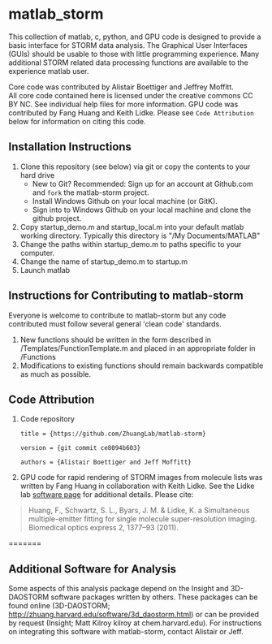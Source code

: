 # matlab_storm #
This collection of matlab, c, python, and GPU code is designed to provide a basic interface for STORM data analysis.  The Graphical User Interfaces (GUIs) should be usable to those with little programming experience.  Many additional STORM related data processing functions are available to the experience matlab user.  

Core code was contributed by Alistair Boettiger and Jeffrey Moffitt.  
All core code contained here is licensed under the creative commons CC BY NC.  See individual help files for more information.
GPU code was contributed by Fang Huang and Keith Lidke.   Please see `Code Attribution` below for information on citing this code. 

## Installation Instructions ##
1. Clone this repository (see below) via git or copy the contents to your hard drive
    * New to Git? Recommended: Sign up for an account at Github.com and `fork` the matlab-storm project.
    * Install Windows Github on your local machine (or GitK).
    * Sign into to Windows Github on your local machine and clone the github project.
2. Copy startup\_demo.m and startup_local.m into your default matlab working directory. Typically this directory is "/My Documents/MATLAB"
3. Change the paths within startup_demo.m to paths specific to your computer.
4. Change the name of startup_demo.m to startup.m
5. Launch matlab

## Instructions for Contributing to matlab-storm
Everyone is welcome to contribute to matlab-storm but any code contributed must follow several general 'clean code' standards.

1. New functions should be written in the form described in /Templates/FunctionTemplate.m and placed in an appropriate folder in /Functions
2. Modifications to existing functions should remain backwards compatible as much as possible.

## Code Attribution
1. Code repository
 
     `title = {https://github.com/ZhuangLab/matlab-storm}`

     `version = {git commit ce8094b603}`  

	`authors = {Alistair Boettiger and Jeff Moffitt}`


2. GPU code for rapid rendering of STORM images from molecule lists was written by Fang Huang in collaboration with Keith Lidke.  See the Lidke lab [software page](http://panda3.phys.unm.edu/~klidke/software.html) for additional details.  Please cite:
>  Huang, F., Schwartz, S. L., Byars, J. M. & Lidke, K. a Simultaneous multiple-emitter fitting for single molecule super-resolution imaging. Biomedical optics express 2, 1377–93 (2011).

=======
## Additional Software for Analysis
Some aspects of this analysis package depend on the Insight and 3D-DAOSTORM software packages written by others. These packages can be found online (3D-DAOSTORM; http://zhuang.harvard.edu/software/3d_daostorm.html) or can be provided by request (Insight; Matt Kilroy kilroy at chem.harvard.edu). For instructions on integrating this software with matlab-storm, contact Alistair or Jeff. 
